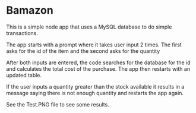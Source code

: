 # Bamazon

This is a simple node app that uses a MySQL database to do simple transactions.  

The app starts with a prompt where it takes user input 2 times. The first asks for the id of the item and the second asks for the quantity

After both inputs are entered, the code searches for the database for the id and calculates the total cost of the purchase.  The app then restarts with an updated table.

If the user inputs a quantity greater than the stock available it results in a message saying there is not enough quantity and restarts the app again.

See the Test.PNG file to see some results.


